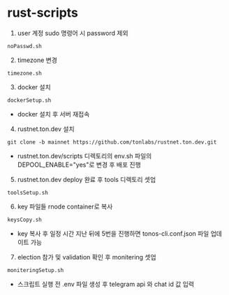 # rust-scripts

1. user 계정 sudo 명령어 시 password 제외
```
noPasswd.sh
```

2. timezone 변경
```
timezone.sh
```

3. docker 설치
```
dockerSetup.sh
```
* docker 설치 후 서버 재접속

4. rustnet.ton.dev 설치
```
git clone -b mainnet https://github.com/tonlabs/rustnet.ton.dev.git
```
* rustnet.ton.dev/scripts 디렉토리의 env.sh 파일의 DEPOOL_ENABLE="yes"로 변경 후 배포 진행

5. rustnet.ton.dev deploy 완료 후 tools 디렉토리 셋업
```
toolsSetup.sh
```

6. key 파일들 rnode container로 복사
```
keysCopy.sh
```
* key 복사 후 일정 시간 지난 뒤에 5번을 진행하면 tonos-cli.conf.json 파일 업데이트 가능

7. election 참가 및 validation 확인 후 monitering 셋업
```
moniteringSetup.sh
```
* 스크립트 실행 전 .env 파일 생성 후 telegram api 와 chat id 값 입력
